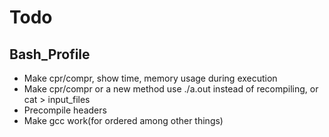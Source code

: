 # Todo

## Bash_Profile

- Make cpr/compr, show time, memory usage during execution
- Make cpr/compr or a new method use ./a.out instead of recompiling, or cat > input_files
- Precompile headers
- Make gcc work(for ordered among other things)
